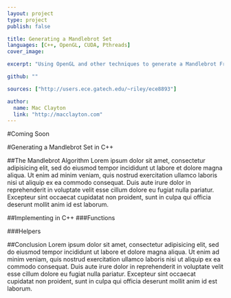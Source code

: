 ```yaml
---
layout: project
type: project
publish: false

title: Generating a Mandlebrot Set
languages: [C++, OpenGL, CUDA, Pthreads]
cover_image:

excerpt: "Using OpenGL and other techniques to generate a Mandlebrot Fractal"

github: ""

sources: ["http://users.ece.gatech.edu/~riley/ece8893"]

author:
  name: Mac Clayton
  link: "http://macclayton.com"    
---
```


#Coming Soon

#Generating a Mandlebrot Set in C++


##The Mandlebrot Algorithm
Lorem ipsum dolor sit amet, consectetur adipisicing elit, sed do eiusmod
tempor incididunt ut labore et dolore magna aliqua. Ut enim ad minim veniam,
quis nostrud exercitation ullamco laboris nisi ut aliquip ex ea commodo
consequat. Duis aute irure dolor in reprehenderit in voluptate velit esse
cillum dolore eu fugiat nulla pariatur. Excepteur sint occaecat cupidatat non
proident, sunt in culpa qui officia deserunt mollit anim id est laborum.

##Implementing in C++
###Functions

###Helpers

##Conclusion
Lorem ipsum dolor sit amet, consectetur adipisicing elit, sed do eiusmod
tempor incididunt ut labore et dolore magna aliqua. Ut enim ad minim veniam,
quis nostrud exercitation ullamco laboris nisi ut aliquip ex ea commodo
consequat. Duis aute irure dolor in reprehenderit in voluptate velit esse
cillum dolore eu fugiat nulla pariatur. Excepteur sint occaecat cupidatat non
proident, sunt in culpa qui officia deserunt mollit anim id est laborum.